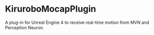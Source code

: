 # KiruroboMocapPlugin
A plug-in for Unreal Engine 4 to receive real-time motion from MVN and Perception Neuron.
